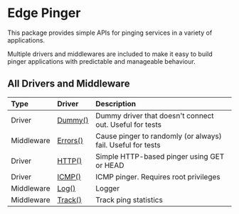 # Edge Pinger

This package provides simple APIs for pinging services in a variety of applications.

Multiple drivers and middlewares are included to make it easy to build pinger applications with predictable and manageable behaviour.

## All Drivers and Middleware

| Type | Driver | Description |
|:-----|:-------|:------------|
| Driver | [Dummy()](./dummy.go) | Dummy driver that doesn't connect out. Useful for tests |
| Middleware | [Errors()](./error.go) | Cause pinger to randomly (or always) fail. Useful for tests |
| Driver | [HTTP()](./http.go) | Simple HTTP-based pinger using GET or HEAD |
| Driver | [ICMP()](./icmp.go) | ICMP pinger. Requires root privileges |
| Middleware | [Log()](./log.go) | Logger |
| Middleware | [Track()](./stats.go) | Track ping statistics |
